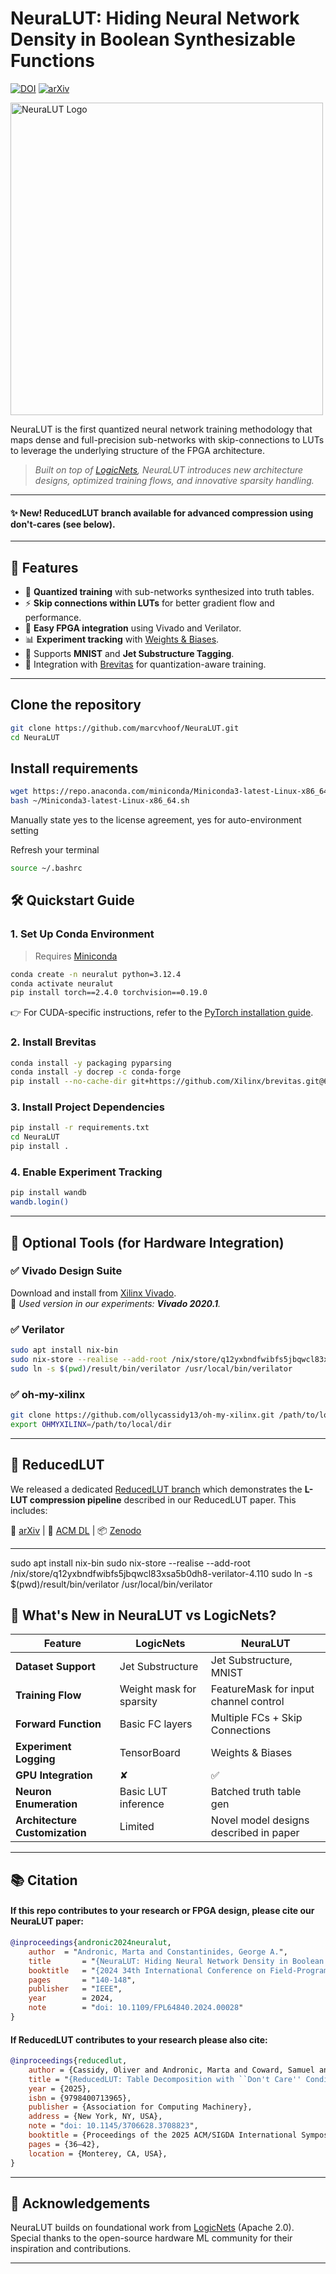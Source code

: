# NeuraLUT: Hiding Neural Network Density in Boolean Synthesizable Functions

[![DOI](https://img.shields.io/badge/DOI-10.1109/FPL64840.2024.00028-orange)](https://doi.org/10.1109/FPL64840.2024.00028)
[![arXiv](https://img.shields.io/badge/arXiv-2403.00849-b31b1b.svg?style=flat)](https://arxiv.org/abs/2403.00849)

<p align="left">
  <img src="logo.png" width="500" alt="NeuraLUT Logo">
</p>

NeuraLUT is the first quantized neural network training methodology that maps dense and full-precision sub-networks with skip-connections to LUTs to leverage the underlying structure of the FPGA architecture.
> _Built on top of [LogicNets](https://github.com/Xilinx/logicnets), NeuraLUT introduces new architecture designs, optimized training flows, and innovative sparsity handling._
---

#### ✨ New! ReducedLUT branch available for advanced compression using don't-cares (see below).

---

## 🚀 Features

- 🔧 **Quantized training** with sub-networks synthesized into truth tables.
- ⚡️ **Skip connections within LUTs** for better gradient flow and performance.
- 🎯 **Easy FPGA integration** using Vivado and Verilator.
- 📊 **Experiment tracking** with [Weights & Biases](https://wandb.ai/).
- 🧠 Supports **MNIST** and **Jet Substructure Tagging**.
- 🧪 Integration with [Brevitas](https://github.com/Xilinx/brevitas) for quantization-aware training.

---

## Clone the repository
```bash
git clone https://github.com/marcvhoof/NeuraLUT.git
cd NeuraLUT
```
## Install requirements
```bash
wget https://repo.anaconda.com/miniconda/Miniconda3-latest-Linux-x86_64.sh
bash ~/Miniconda3-latest-Linux-x86_64.sh
```
Manually state yes to the license agreement, yes for auto-environment setting 

Refresh your terminal
```bash
source ~/.bashrc
```
## 🛠️ Quickstart Guide

### 1. Set Up Conda Environment

> Requires [Miniconda](https://docs.conda.io/en/latest/miniconda.html)

```bash
conda create -n neuralut python=3.12.4
conda activate neuralut
pip install torch==2.4.0 torchvision==0.19.0
```

👉 For CUDA-specific instructions, refer to the [PyTorch installation guide](https://pytorch.org/get-started/locally/).

### 2. Install Brevitas

```bash
conda install -y packaging pyparsing
conda install -y docrep -c conda-forge
pip install --no-cache-dir git+https://github.com/Xilinx/brevitas.git@67be9b58c1c63d3923cac430ade2552d0db67ba5
```

### 3. Install Project Dependencies

```bash
pip install -r requirements.txt
cd NeuraLUT
pip install .
```

### 4. Enable Experiment Tracking

```bash
pip install wandb
wandb.login()
```

---

## 🔧 Optional Tools (for Hardware Integration)

### ✅ Vivado Design Suite

Download and install from [Xilinx Vivado](https://www.xilinx.com/products/design-tools/vivado.html).  
📌 _Used version in our experiments: **Vivado 2020.1**._

### ✅ Verilator

```bash
sudo apt install nix-bin
sudo nix-store --realise --add-root /nix/store/q12yxbndfwibfs5jbqwcl83xsa5b0dh8-verilator-4.110
sudo ln -s $(pwd)/result/bin/verilator /usr/local/bin/verilator
```

### ✅ oh-my-xilinx

```bash
git clone https://github.com/ollycassidy13/oh-my-xilinx.git /path/to/local/dir
export OHMYXILINX=/path/to/local/dir
```

---

## 🌿 ReducedLUT

We released a dedicated [ReducedLUT branch](https://github.com/MartaAndronic/NeuraLUT/tree/reducedlut) which demonstrates the **L-LUT compression pipeline** described in our ReducedLUT paper. This includes:
 
📄 [arXiv](https://arxiv.org/abs/2412.18579) | 📘 [ACM DL](https://dl.acm.org/doi/10.1145/3706628.3708823) | 📦 [Zenodo](https://doi.org/10.5281/zenodo.14499541)

---

sudo apt install nix-bin
sudo nix-store --realise --add-root /nix/store/q12yxbndfwibfs5jbqwcl83xsa5b0dh8-verilator-4.110
sudo ln -s $(pwd)/result/bin/verilator /usr/local/bin/verilator

## 🧬 What's New in NeuraLUT vs LogicNets?

| Feature | LogicNets | NeuraLUT |
|--------|-----------|-----------|
| **Dataset Support** | Jet Substructure | Jet Substructure, MNIST |
| **Training Flow** | Weight mask for sparsity | FeatureMask for input channel control |
| **Forward Function** | Basic FC layers | Multiple FCs + Skip Connections |
| **Experiment Logging** | TensorBoard | Weights & Biases |
| **GPU Integration** | ✘ | ✅ |
| **Neuron Enumeration** | Basic LUT inference | Batched truth table gen |
| **Architecture Customization** | Limited | Novel model designs described in paper |

---

## 📚 Citation

#### If this repo contributes to your research or FPGA design, please cite our NeuraLUT paper:

```bibtex
@inproceedings{andronic2024neuralut,
	author	= "Andronic, Marta and Constantinides, George A.",
	title		= "{NeuraLUT: Hiding Neural Network Density in Boolean Synthesizable Functions}",
	booktitle	= "{2024 34th International Conference on Field-Programmable Logic and Applications (FPL)}",
	pages		= "140-148",
	publisher	= "IEEE",
	year		= 2024,
	note		= "doi: 10.1109/FPL64840.2024.00028"
}
```
#### If ReducedLUT contributes to your research please also cite:
```bibtex
@inproceedings{reducedlut,
	author = {Cassidy, Oliver and Andronic, Marta and Coward, Samuel and Constantinides, George A.},
	title = "{ReducedLUT: Table Decomposition with ``Don't Care'' Conditions}",
	year = {2025},
	isbn = {9798400713965},
	publisher = {Association for Computing Machinery},
	address = {New York, NY, USA},
	note = "doi: 10.1145/3706628.3708823",
	booktitle = {Proceedings of the 2025 ACM/SIGDA International Symposium on Field Programmable Gate Arrays},
	pages = {36–42},
	location = {Monterey, CA, USA},
}
```
---

## 🤝 Acknowledgements

NeuraLUT builds on foundational work from [LogicNets](https://github.com/Xilinx/logicnets) (Apache 2.0).  
Special thanks to the open-source hardware ML community for their inspiration and contributions.

---
